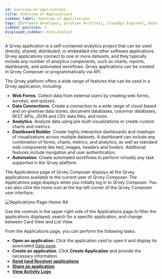 ```yaml
---
id: overview-of-applications
title: Overview of Applications
sidebar_label: Overview of Applications
tags: [Software Developer, Solution Architect, CloudOps Engineer, Data Analyst, All Personas]
sidebar_position: 1
displayed_sidebar: data-analyst
---
```


<div style={{textAlign: "justify"}}>

A Qrvey application is a self-contained analytics project that can be used directly, shared, distributed, or embedded into other software applications. Qrvey applications connect to one or more datasets, and they typically include any number of analytics components, such as charts, reports, dashboards, and automated workflows. Qrvey applications can be created in Qrvey Composer or programmatically via API.  

The Qrvey platform offers a wide range of features that can be used in a Qrvey application, including:
* **Web Forms**. Collect data from external users by creating web forms, surveys, and quizzes.
* **Data Connections**. Create a connection to a wide range of cloud-based and on-premise data stores, document databases, columnar databases, REST APIs, JSON and CSV data files, and more. 
* **Analytics**. Analyze data using pre-built visualizations or create custom charts and metrics.
* **Dashboard Builder**. Create highly interactive dashboards and mashups of visualizations across multiple datasets. A dashboard can include any combination of forms, charts, metrics, and analytics, as well as standard web components like text, images, headers and footers. Additional features include navigation and user authentication.
* **Automation**. Create automated workflows to perform virtually any task supported in the Qrvey platform. 

The Applications page of Qrvey Composer displays all the Qrvey applications available to the current user of Qrvey Composer. The Applications page displays when you initially log in to Qrvey Composer. You can also click the home icon at the top left corner of the Qrvey Composer user interface. 

![Applications-Page-Home-84](https://s3.amazonaws.com/cdn.qrvey.com/documentation_assets/partner-portal/bulk_uploads/version_84/Applications-Page-Home-84.png)

Use the controls in the upper right side of the Applications page to filter the applications displayed, search for a specific application, and change between Card View and List View. 


From the Applications page, you can perform the following tasks:
* **Open an application**. Click the application card to open it and display its associated [Data page](../05-Working%20with%20Data/introduction-to-data-in-qrvey.md). 
* **Create an application**. Click **Create Application** and provide the necessary information. 
* **[Send (and Receive) applications](./sending-applications.md)**
* **[Share an application](./sharing-editing.md)**
* **[View Activity Logs](./activity-log.md)**

</div>